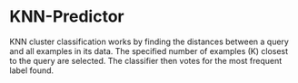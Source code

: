 # KNN-Predictor
KNN cluster classification works by finding the distances between a query and all examples in its data. The specified number of examples (K) closest to the query are selected. The classifier then votes for the most frequent label found.
